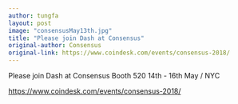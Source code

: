 ```yaml
---
author: tungfa
layout: post
image: "consensusMay13th.jpg"
title: "Please join Dash at Consensus"
original-author: Consensus 
original-link: https://www.coindesk.com/events/consensus-2018/
---
```




Please join Dash at Consensus 
Booth 520
14th - 16th May / NYC

<https://www.coindesk.com/events/consensus-2018/>